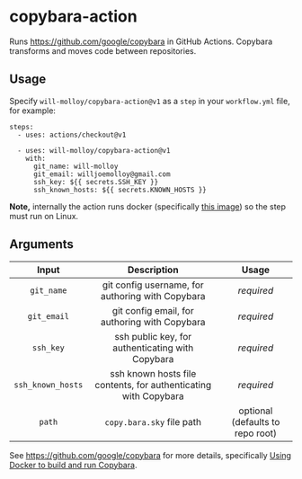 # copybara-action

Runs https://github.com/google/copybara in GitHub Actions. Copybara transforms and moves code between repositories.

## Usage
Specify `will-molloy/copybara-action@v1` as a `step` in your `workflow.yml` file, for example:
```
steps:
  - uses: actions/checkout@v1

  - uses: will-molloy/copybara-action@v1
    with:
      git_name: will-molloy
      git_email: willjoemolloy@gmail.com
      ssh_key: ${{ secrets.SSH_KEY }}
      ssh_known_hosts: ${{ secrets.KNOWN_HOSTS }}
```

__Note,__ internally the action runs docker (specifically [this image](https://hub.docker.com/r/sharelatex/copybara)) so the step must run on Linux.

## Arguments
|       Input       |                           Description                           |              Usage               |
|:-----------------:|:---------------------------------------------------------------:|:--------------------------------:|
|    `git_name`     |        git config username, for authoring with Copybara         |            _required_            |
|    `git_email`    |          git config email, for authoring with Copybara          |            _required_            |
|     `ssh_key`     |        ssh public key, for authenticating with Copybara         |            _required_            |
| `ssh_known_hosts` | ssh known hosts file contents, for authenticating with Copybara |            _required_            |
|      `path`       |                    `copy.bara.sky` file path                    | optional (defaults to repo root) |

See https://github.com/google/copybara for more details, specifically [Using Docker to build and run Copybara](https://github.com/google/copybara#using-docker-to-build-and-run-copybara). 
